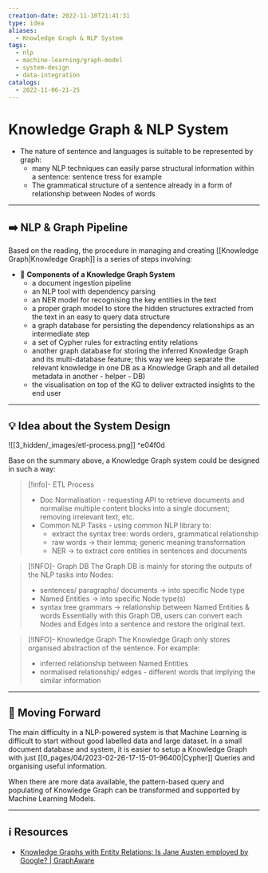 ```yaml
---
creation-date: 2022-11-10T21:41:31
type: idea
aliases:
  - Knowledge Graph & NLP System
tags:
  - nlp
  - machine-learning/graph-model
  - system-design
  - data-integration
catalogs:
  - 2022-11-06-21-25
---
```


# Knowledge Graph & NLP System  


-   The nature of sentence and languages is suitable to be represented by graph:
    -   many NLP techniques can easily parse structural information within a sentence: sentence tress for example
    -   The grammatical structure of a sentence already in a form of relationship between Nodes of words

---
## ➡️ NLP & Graph Pipeline

Based on the reading, the procedure in managing and creating [[Knowledge Graph|Knowledge Graph]] is a series of steps involving: 

-   🧊 **Components of a Knowledge Graph System**
    -   a document ingestion pipeline
    -   an NLP tool with dependency parsing
    -   an NER model for recognising the key entities in the text
    -   a proper graph model to store the hidden structures extracted from the text in an easy to query data structure
    -   a graph database for persisting the dependency relationships as an intermediate step
    -   a set of Cypher rules for extracting entity relations
    -   another graph database for storing the inferred Knowledge Graph and its multi-database feature; this way we keep separate the relevant knowledge in one DB as a Knowledge Graph and all detailed metadata in another - helper - DB)
    -   the visualisation on top of the KG to deliver extracted insights to the end user

---
## 💡 Idea about the System Design

![[3_hidden/_images/etl-process.png]] ^e04f0d

Base on the summary above, a Knowledge Graph system could be designed in such a way:

>[!info]- ETL Process
>- Doc Normalisation - requesting API to retrieve documents and normalise multiple content blocks into a single document; removing irrelevant text, etc.
>- Common NLP Tasks - using common NLP library to:
>	- extract the syntax tree: words orders, grammatical relationship
>	- raw words → their lemma; generic meaning transformation
>	- NER → to extract core entities in sentences and documents

> [!INFO]- Graph DB
>  The Graph DB is mainly for storing the outputs of the NLP tasks into Nodes:
>	- sentences/ paragraphs/ documents → into specific Node type
>	- Named Entities → into specific Node type(s)
>	- syntax tree grammars → relationship between Named Entities & words
>Essentially with this Graph DB, users can convert each Nodes and Edges into a sentence and restore the original text.

>[!INFO]- Knowledge Graph
>The Knowledge Graph only stores organised abstraction of the sentence. For example:
>- inferred relationship between Named Entities
>- normalised relationship/ edges - different words that implying the similar information

---
## 🚗 Moving Forward
The main difficulty in a NLP-powered system is that Machine Learning is difficult to start without good labelled data and large dataset. In a small document database and system, it is easier to setup a Knowledge Graph with just [[0_pages/04/2023-02-26-17-15-01-96400|Cypher]] Queries and organising useful information. 

When there are more data available, the pattern-based query and populating of Knowledge Graph can be transformed and supported by Machine Learning Models.

---
## ℹ️ Resources

- [Knowledge Graphs with Entity Relations: Is Jane Austen employed by Google? | GraphAware](https://graphaware.com/nlp/2020/10/20/ere-jane-austen.html)